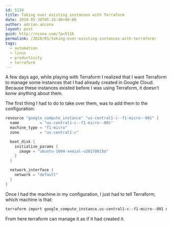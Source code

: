 ```yaml
---
id: 5116
title: Taking over existing instances with Terraform
date: 2018-05-30T05:16:48+00:00
author: adrian.ancona
layout: post
guid: http://ncona.com/?p=5116
permalink: /2018/05/taking-over-existing-instances-with-terraform/
tags:
  - automation
  - linux
  - productivity
  - terraform
---
```

A few days ago, while playing with Terraform I realized that I want Terraform to manage some instances that I had already created in Google Cloud. Because these instances existed before I was using Terraform, it doesn&#8217;t konw anything about them.

The first thing I had to do to take over them, was to add them to the configuration:

```groovy
resource "google_compute_instance" "us-central1-c--f1-micro--001" {
  name         = "us-central1-c--f1-micro--001"
  machine_type = "f1-micro"
  zone         = "us-central1-c"

  boot_disk {
    initialize_params {
      image = "ubuntu-1604-xenial-v20170815a"
    }
  }

  network_interface {
    network = "default"
  }
}
```

Once I had the machine in my configuration, I just had to tell Terraform, which machine is that:

```bash
terraform import google_compute_instance.us-central1-c--f1-micro--001 ncona-179804/us-central1-c/us-central1-c--f1-micro--001
```

From here terraform can manage it as if it had created it.

<!--more-->
